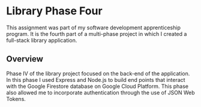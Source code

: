 # Library Phase Four
This assignment was part of my software development apprenticeship program. It is the fourth part of a multi-phase project in which I created a full-stack library application.

## Overview
Phase IV of the library project focused on the back-end of the application. In this phase I used Express and Node.js to build end points that interact with the Google Firestore database on Google Cloud Platform.  This phase also allowed me to incorporate authentication through the use of JSON Web Tokens. 